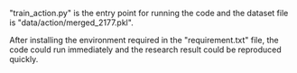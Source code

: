 "train_action.py" is the entry point for running the code and the dataset file is "data/action/merged_2177.pkl". 

 After installing the environment required in the "requirement.txt" file, the code could run immediately and the research result could be reproduced quickly.
